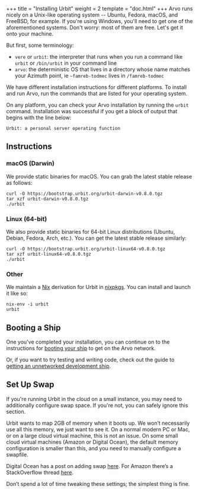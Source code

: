 +++
title = "Installing Urbit"
weight = 2
template = "doc.html"
+++
Arvo runs nicely on a Unix-like operating system -- Ubuntu, Fedora, macOS, and FreeBSD, for example. If you're using Windows, you'll need to get one of the aforementioned systems. Don't worry: most of them are free. Let's get it onto your machine.

But first, some terminology:
- `vere` or `urbit`: the interpreter that runs when you run a command like `urbit` or `/bin/urbit` in your command line
- `arvo`: the deterministic OS that lives in a directory whose name matches your Azimuth point, ie `~famreb-todmec` lives in `/famreb-todmec`

We have different installation instructions for different platforms. To install and run Arvo, run the commands that are listed for your operating system.

On any platform, you can check your Arvo installation by running the `urbit` command. Installation was successful if you get a block of output that begins with the line below:

```
Urbit: a personal server operating function
```

## Instructions

### macOS (Darwin)

We provide static binaries for macOS.  You can grab the latest stable release as follows:

```
curl -O https://bootstrap.urbit.org/urbit-darwin-v0.8.0.tgz
tar xzf urbit-darwin-v0.8.0.tgz
./urbit
```

### Linux (64-bit)

We also provide static binaries for 64-bit Linux distributions (Ubuntu, Debian, Fedora, Arch, etc.).  You can get the latest stable release similarly:

```
curl -O https://bootstrap.urbit.org/urbit-linux64-v0.8.0.tgz
tar xzf urbit-linux64-v0.8.0.tgz
./urbit
```

### Other

We maintain a [Nix](https://nixos.org/nix) derivation for Urbit in [nixpkgs](https://github.com/NixOS/nixpkgs).  You can install and launch it like so:

```
nix-env -i urbit
urbit
```

## Booting a Ship

One you've completed your installation, you can continue on to the instructions for [booting your ship](./docs/getting-started/booting-a-ship.md) to get on the Arvo network.

Or, if you want to try testing and writing code, check out the guide to [getting an unnetworked development ship](/docs/using/creating-a-development-ship).

## Set Up Swap

If you're running Urbit in the cloud on a small instance, you may need to additionally configure swap space. If you're not, you can safely ignore this section.

Urbit wants to map 2GB of memory when it boots up. We won’t necessarily use all this memory, we just want to see it. On a normal modern PC or Mac, or on a large cloud virtual machine, this is not an issue. On some small cloud virtual machines (Amazon or Digital Ocean), the default memory configuration is smaller than this, and you need to manually configure a swapfile.

Digital Ocean has a post on adding swap [here](https://www.digitalocean.com/community/tutorials/how-to-add-swap-space-on-ubuntu-16-04). For Amazon there’s a StackOverflow thread [here](https://stackoverflow.com/questions/17173972/how-do-you-add-swap-to-an-ec2-instance).

Don’t spend a lot of time tweaking these settings; the simplest thing is fine.
